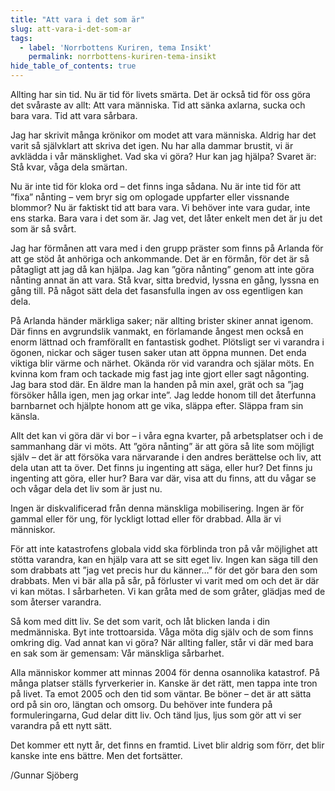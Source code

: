 ```yaml
---
title: "Att vara i det som är"
slug: att-vara-i-det-som-ar
tags:
  - label: 'Norrbottens Kuriren, tema Insikt'
    permalink: norrbottens-kuriren-tema-insikt
hide_table_of_contents: true
---
```

Allting har sin tid. Nu är tid för livets smärta. Det är också tid för oss göra det svåraste av allt: Att vara människa. Tid att sänka axlarna, sucka och bara vara. Tid att vara sårbara.

<!--truncate-->

Jag har skrivit många krönikor om modet att vara människa. Aldrig har det varit så självklart att skriva det igen. Nu har alla dammar brustit, vi är avklädda i vår mänsklighet. Vad ska vi göra? Hur kan jag hjälpa? Svaret är: Stå kvar, våga dela smärtan.

Nu är inte tid för kloka ord – det finns inga sådana. Nu är inte tid för att ”fixa” nånting – vem bryr sig om oplogade uppfarter eller vissnande blommor? Nu är faktiskt tid att bara vara. Vi behöver inte vara gudar, inte ens starka. Bara vara i det som är. Jag vet, det låter enkelt men det är ju det som är så svårt. 

Jag har förmånen att vara med i den grupp präster som finns på Arlanda för att ge stöd åt anhöriga och ankommande. Det är en förmån, för det är så påtagligt att jag då kan hjälpa. Jag kan ”göra nånting” genom att inte göra nånting annat än att vara. Stå kvar, sitta bredvid, lyssna en gång, lyssna en gång till. På något sätt dela det fasansfulla ingen av oss egentligen kan dela.

På Arlanda händer märkliga saker; när allting brister skiner annat igenom. Där finns en avgrundslik vanmakt, en förlamande ångest men också en enorm lättnad och framförallt en fantastisk godhet. Plötsligt ser vi varandra i ögonen, nickar och säger tusen saker utan att öppna munnen. Det enda viktiga blir värme och närhet. Okända rör vid varandra och själar möts. En kvinna kom fram och tackade mig fast jag inte gjort eller sagt någonting. Jag bara stod där. En äldre man la handen på min axel, grät och sa ”jag försöker hålla igen, men jag orkar inte”. Jag ledde honom till det återfunna barnbarnet och hjälpte honom att ge vika, släppa efter. Släppa fram sin känsla.

Allt det kan vi göra där vi bor – i våra egna kvarter, på arbetsplatser och i de sammanhang där vi möts. Att ”göra nånting” är att göra så lite som möjligt själv – det är att försöka vara närvarande i den andres berättelse och liv, att dela utan att ta över. Det finns ju ingenting att säga, eller hur? Det finns ju ingenting att göra, eller hur? Bara var där, visa att du finns, att du vågar se och vågar dela det liv som är just nu.

Ingen är diskvalificerad från denna mänskliga mobilisering. Ingen är för gammal eller för ung, för lyckligt lottad eller för drabbad. Alla är vi människor.

För att inte katastrofens globala vidd ska förblinda tron på vår möjlighet att stötta varandra, kan en hjälp vara att se sitt eget liv. Ingen kan säga till den som drabbats att ”jag vet precis hur du känner…” för det gör bara den som drabbats. Men vi bär alla på sår, på förluster vi varit med om och det är där vi kan mötas. I sårbarheten. Vi kan gråta med de som gråter, glädjas med de som återser varandra.

Så kom med ditt liv. Se det som varit, och låt blicken landa i din medmänniska. Byt inte trottoarsida. Våga möta dig själv och de som finns omkring dig. Vad annat kan vi göra? När allting faller, står vi där med bara en sak som är gemensam: Vår mänskliga sårbarhet.

Alla människor kommer att minnas 2004 för denna osannolika katastrof. På många platser ställs fyrverkerier in. Kanske är det rätt, men tappa inte tron på livet. Ta emot 2005 och den tid som väntar. Be böner – det är att sätta ord på sin oro, längtan och omsorg. Du behöver inte fundera på formuleringarna, Gud delar ditt liv. Och tänd ljus, ljus som gör att vi ser varandra på ett nytt sätt.

Det kommer ett nytt år, det finns en framtid. Livet blir aldrig som förr, det blir kanske inte ens bättre. Men det fortsätter. 

/Gunnar Sjöberg
